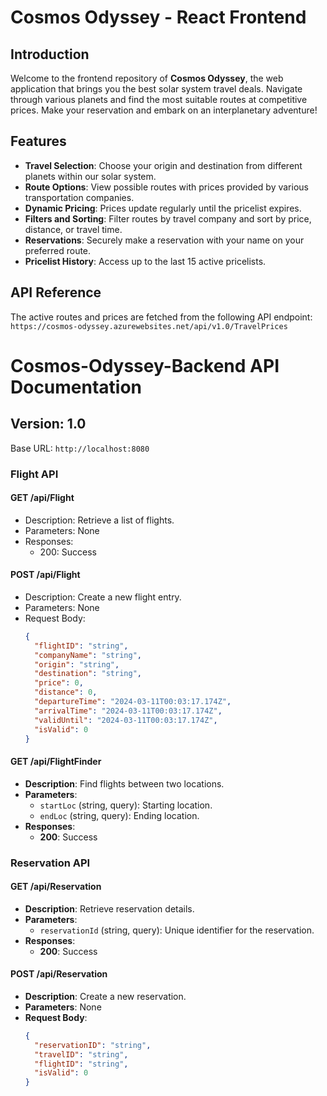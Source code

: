 # Cosmos Odyssey - React Frontend

## Introduction

Welcome to the frontend repository of **Cosmos Odyssey**, the web application that brings you the best solar system travel deals. Navigate through various planets and find the most suitable routes at competitive prices. Make your reservation and embark on an interplanetary adventure!

## Features

- **Travel Selection**: Choose your origin and destination from different planets within our solar system.
- **Route Options**: View possible routes with prices provided by various transportation companies.
- **Dynamic Pricing**: Prices update regularly until the pricelist expires.
- **Filters and Sorting**: Filter routes by travel company and sort by price, distance, or travel time.
- **Reservations**: Securely make a reservation with your name on your preferred route.
- **Pricelist History**: Access up to the last 15 active pricelists.

## API Reference

The active routes and prices are fetched from the following API endpoint:
`https://cosmos-odyssey.azurewebsites.net/api/v1.0/TravelPrices`

# Cosmos-Odyssey-Backend API Documentation

## Version: 1.0

Base URL: `http://localhost:8080`

### Flight API

#### GET /api/Flight
- Description: Retrieve a list of flights.
- Parameters: None
- Responses:
  - 200: Success

#### POST /api/Flight
- Description: Create a new flight entry.
- Parameters: None
- Request Body:
  ```json
  {
    "flightID": "string",
    "companyName": "string",
    "origin": "string",
    "destination": "string",
    "price": 0,
    "distance": 0,
    "departureTime": "2024-03-11T00:03:17.174Z",
    "arrivalTime": "2024-03-11T00:03:17.174Z",
    "validUntil": "2024-03-11T00:03:17.174Z",
    "isValid": 0
  }

#### GET /api/FlightFinder
- **Description**: Find flights between two locations.
- **Parameters**:
  - `startLoc` (string, query): Starting location.
  - `endLoc` (string, query): Ending location.
- **Responses**:
  - **200**: Success

### Reservation API

#### GET /api/Reservation
- **Description**: Retrieve reservation details.
- **Parameters**:
  - `reservationId` (string, query): Unique identifier for the reservation.
- **Responses**:
  - **200**: Success

#### POST /api/Reservation
- **Description**: Create a new reservation.
- **Parameters**: None
- **Request Body**:
  ```json
  {
    "reservationID": "string",
    "travelID": "string",
    "flightID": "string",
    "isValid": 0
  }

